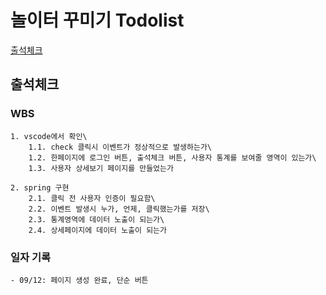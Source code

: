 # 놀이터 꾸미기 Todolist
<a href="#출석체크">출석체크</a>

## 출석체크
### WBS
    1. vscode에서 확인\
        1.1. check 클릭시 이벤트가 정상적으로 발생하는가\
        1.2. 한페이지에 로그인 버튼, 출석체크 버튼, 사용자 통계를 보여줄 영역이 있는가\
        1.3. 사용자 상세보기 페이지를 만들었는가
    
    2. spring 구현
        2.1. 클릭 전 사용자 인증이 필요함\
        2.2. 이벤트 발생시 누가, 언제, 클릭했는가를 저장\
        2.3. 통계영역에 데이터 노출이 되는가\
        2.4. 상세페이지에 데이터 노출이 되는가

### 일자 기록
    - 09/12: 페이지 생성 완료, 단순 버튼